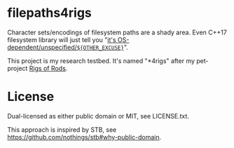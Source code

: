 # filepaths4rigs

Character sets/encodings of filesystem paths are a shady area. Even C++17 filesystem library will just tell you "[it's OS-dependent/unspecified/`${OTHER_EXCUSE}`](http://en.cppreference.com/w/cpp/filesystem/path/string)".

This project is my research testbed. It's named "\*4rigs" after my pet-project [Rigs of Rods](https://github.com/only-a-ptr/rigs-of-rods).

# License

Dual-licensed as either public domain or MIT, see LICENSE.txt.

This approach is inspired by STB, see https://github.com/nothings/stb#why-public-domain.
